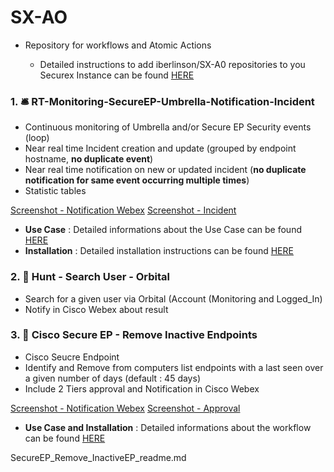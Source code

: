 # SX-AO

* Repository for workflows and Atomic Actions

  * Detailed instructions to add iberlinson/SX-A0 repositories to you Securex Instance can be found [HERE](https://github.com/iberlinson/SX-AO/blob/main/repositories.md)

### 1. 🛎 RT-Monitoring-SecureEP-Umbrella-Notification-Incident

* Continuous monitoring of Umbrella and/or Secure EP Security events (loop)
* Near real time Incident creation and update (grouped by endpoint hostname, **no duplicate event**)
* Near real time notification on new or updated incident (**no duplicate notification for same event occurring multiple times**)
* Statistic tables

[Screenshot - Notification Webex](https://github.com/iberlinson/SX-AO/blob/main/Images/readme___RT_Webex.png)
[Screenshot - Incident](https://github.com/iberlinson/SX-AO/blob/main/Images/readme___RT_Incident.png)

* **Use Case** : Detailed informations about the Use Case can be found [HERE](https://github.com/iberlinson/SX-AO/blob/main/RT_Monitoring_USECASE.md)
* **Installation** : Detailed installation instructions can be found [HERE](https://github.com/iberlinson/SX-AO/blob/main/RT_Monitoring_INSTALL.md)

### 2. 🔦 Hunt - Search User - Orbital
 * Search for a given user via Orbital (Account (Monitoring and Logged_In)
 * Notify in Cisco Webex about result
 
### 3. 🧽 Cisco Secure EP - Remove Inactive Endpoints
 * Cisco Seucre Endpoint
 * Identify and Remove from computers list endpoints with a last seen over a given number of days (default : 45 days)
 * Include 2 Tiers approval and Notification in Cisco Webex
 
[Screenshot - Notification Webex](https://github.com/iberlinson/SX-AO/blob/main/Images/readme___EP_Removal_Webex.png)
[Screenshot - Approval](https://github.com/iberlinson/SX-AO/blob/main/Images/readme___EP_Removal_Approval.png)

* **Use Case and Installation** : Detailed informations about the workflow can be found [HERE](https://github.com/iberlinson/SX-AO/blob/main/SecureEP_Remove_InactiveEP_readme.md)


SecureEP_Remove_InactiveEP_readme.md